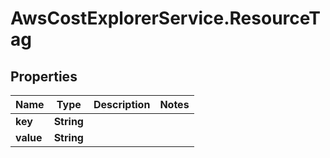 # AwsCostExplorerService.ResourceTag

## Properties

Name | Type | Description | Notes
------------ | ------------- | ------------- | -------------
**key** | **String** |  | 
**value** | **String** |  | 


